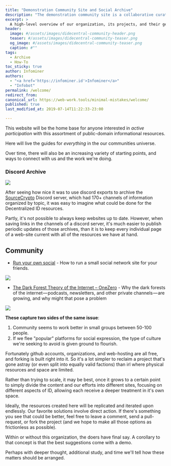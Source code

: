 ```yaml
---
title: "Demonstration Community Site and Social Archive"
description: "The demonstration community site is a collaborative curation initiative aiming to create quality educational content related to your communities favorite topic."
excerpt: >
  A high-level overview of our organization, its projects, and their general state of development.
header:
  image: #/assets/images/didecentral-community-header.png
  teaser: #/assets/images/didecentral-community-teaser.png
  og_image: #/assets/images/didecentral-community-teaser.png
  caption: #""
tags: 
  - Archive
  - How-To
toc_sticky: true
author: Infominer
authors: 
  - "<a href='https://infominer.id'>Infominer</a>"
  - "Infobot"
permalink: /welcome/
redirect_from:
canonical_url: https://web-work.tools/minimal-mistakes/welcome/
published: true
last_modified_at: 2019-07-14T11:22:33-23:00

---
```


<!--this is a comment-->

This website will be the home base for anyone interested in *active participation* with this assortment of public-domain informational resources. 

Here will live the guides for *everything* in the our communities universe.

Over time, there will also be an increasing variety of starting points, and ways to connect with us and the work we're doing.


### Discord Archive

![](https://imgur.com/6kSmrVQ.png)

After seeing how nice it was to use discord exports to archive the [SourceCrypto](https://sourcecrypto.pub) Discord server, which had 170+ channels of information organized by topic, it was easy to imagine what could be done for the Decentralized ID resources.

Partly, it's not possible to always keep websites up to date. However, when saving links in the channels of a discord server, it's much easier to publish periodic updates of those archives, than it is to keep every individual page of a web-site current with all of the resources we have at hand.


## Community


* [Run your own social](https://runyourown.social/) - How to run a small social network site for your friends.

[![](https://imgur.com/2VkekcG.png)](https://runyourown.social/)

* [The Dark Forest Theory of the Internet – OneZero](https://onezero.medium.com/the-dark-forest-theory-of-the-internet-7dc3e68a7cb1) - Why the dark forests of the internet — podcasts, newsletters, and other private channels — are growing, and why might that pose a problem

[![](https://imgur.com/53XxT59.png)](https://onezero.medium.com/the-dark-forest-theory-of-the-internet-7dc3e68a7cb1)

**These capture two sides of the same issue**:

1. Community seems to work better in small groups between 50-100 people.
2. If we flee "popular" platforms for social expression, the type of culture we're seeking to avoid is given ground to flourish.

Fortunately github accounts, organizations, and web-hosting are all free, and forking is built right into it. So it's a lot simpler to reclaim a project that's gone astray (or even split into equally valid factions) than irl where physical resources and space are limited.

Rather than trying to scale, it may be best, once it grows to a certain point to simply divide the content and our efforts into different sites, focusing on different aspects of ID, allowing each receive a deeper treatment in it's own space.

Ideally, the resources created here will be replicated and iterated upon endlessly. Our favorite solutions involve direct action. If there's something you see that could be better, feel free to leave a comment, send a pull-request, or fork the project (and we hope to make all those options as frictionless as possible).

Within or without this organization, the doers have final say. A corollary to that concept is that the best suggestions come with a demo.

Perhaps with deeper thought, additional study, and time we'll tell how these matters should be arranged.